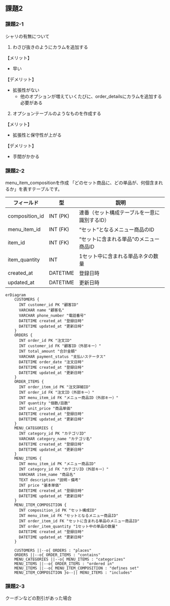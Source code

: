 ## 課題2

### 課題2-1

シャリの有無について

1. わさび抜きのようにカラムを追加する

【メリット】
- 早い

【デメリット】
- 拡張性がない
  - 他のオプションが増えていくたびに、order_detailsにカラムを追加する必要がある

2. オプションテーブルのようなものを作成する

【メリット】
- 拡張性と保守性が上がる

【デメリット】
- 手間がかかる

### 課題2-2

menu_item_compositionを作成
「どのセット商品に、どの単品が、何個含まれるか」を表すテーブルです。

| フィールド           | 型        | 説明                                                   |
|----------------------|----------|---------------------------------------------------------|
| composition_id       | INT (PK) | 連番（セット構成テーブルを一意に識別するID）            |
| menu_item_id         | INT (FK) | “セット”となるメニュー商品のID                          |
| item_id              | INT (FK) | “セットに含まれる単品”のメニュー商品ID                  |
| item_quantity        | INT      | 1セット中に含まれる単品ネタの数量                       |
| created_at           | DATETIME | 登録日時                                                |
| updated_at           | DATETIME | 更新日時                                                |

```mermaid
erDiagram
    CUSTOMERS {
      INT customer_id PK "顧客ID"
      VARCHAR name "顧客名"
      VARCHAR phone_number "電話番号"
      DATETIME created_at "登録日時"
      DATETIME updated_at "更新日時"
    }
    ORDERS {
      INT order_id PK "注文ID"
      INT customer_id FK "顧客ID（外部キー）"
      INT total_amount "合計金額"
      VARCHAR payment_status "支払いステータス"
      DATETIME order_date "注文日時"
      DATETIME created_at "登録日時"
      DATETIME updated_at "更新日時"
    }
    ORDER_ITEMS {
      INT order_item_id PK "注文詳細ID"
      INT order_id FK "注文ID（外部キー）"
      INT menu_item_id FK "メニュー商品ID（外部キー）"
      INT quantity "個数/皿数"
      INT unit_price "商品単価"
      DATETIME created_at "登録日時"
      DATETIME updated_at "更新日時"
    }
    MENU_CATEGORIES {
      INT category_id PK "カテゴリID"
      VARCHAR category_name "カテゴリ名"
      DATETIME created_at "登録日時"
      DATETIME updated_at "更新日時"
    }
    MENU_ITEMS {
      INT menu_item_id PK "メニュー商品ID"
      INT category_id FK "カテゴリID（外部キー）"
      VARCHAR item_name "商品名"
      TEXT description "説明・備考"
      INT price "基本単価"
      DATETIME created_at "登録日時"
      DATETIME updated_at "更新日時"
    }
    MENU_ITEM_COMPOSITION {
      INT composition_id PK "セット構成ID"
      INT menu_item_id FK "セットとなるメニュー商品ID"
      INT order_item_id FK "セットに含まれる単品のメニュー商品ID"
      INT order_item_quantity "1セット中の単品の数量"
      DATETIME created_at "登録日時"
      DATETIME updated_at "更新日時"
    }
    
    CUSTOMERS ||--o{ ORDERS : "places"
    ORDERS ||--o{ ORDER_ITEMS : "contains"
    MENU_CATEGORIES ||--o{ MENU_ITEMS : "categorizes"
    MENU_ITEMS ||--o{ ORDER_ITEMS : "ordered in"
    MENU_ITEMS ||--o{ MENU_ITEM_COMPOSITION : "defines set"
    MENU_ITEM_COMPOSITION }o--|| MENU_ITEMS : "includes"
```

### 課題2-3

クーポンなどの割引があった場合
